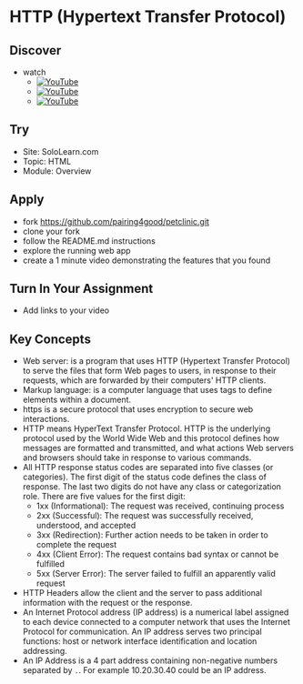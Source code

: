 # HTTP (Hypertext Transfer Protocol)

## Discover
-  watch 
     - [![YouTube](https://i.ytimg.com/vi/lHPkQfMu27w/default.jpg)](https://www.youtube.com/watch?v=lHPkQfMu27w)
     - [![YouTube](https://i.ytimg.com/vi/FRLTDUs8iZA/default.jpg)](https://www.youtube.com/watch?v=FRLTDUs8iZA)
     - [![YouTube](https://i.ytimg.com/vi/kxjnMnCRAKY/default.jpg)](https://www.youtube.com/watch?v=kxjnMnCRAKY)

## Try
- Site: SoloLearn.com
- Topic: HTML
- Module: Overview

## Apply
- fork https://github.com/pairing4good/petclinic.git
- clone your fork
- follow the README.md instructions
- explore the running web app
- create a 1 minute video demonstrating the features that you found

## Turn In Your Assignment
- Add links to your video

## Key Concepts 
- Web server: is a program that uses HTTP (Hypertext Transfer Protocol) to serve the files that form Web pages to users, in response to their requests, which are forwarded by their computers' HTTP clients.
- Markup language: is a computer language that uses tags to define elements within a document.
- https is a secure protocol that uses encryption to secure web interactions. 
- HTTP means HyperText Transfer Protocol. HTTP is the underlying protocol used by the World Wide Web and this protocol defines how messages are formatted and transmitted, and what actions Web servers and browsers should take in response to various commands.
- All HTTP response status codes are separated into five classes (or categories). The first digit of the status code defines the class of response. The last two digits do not have any class or categorization role. There are five values for the first digit:
    - 1xx (Informational): The request was received, continuing process
    - 2xx (Successful): The request was successfully received, understood, and accepted
    - 3xx (Redirection): Further action needs to be taken in order to complete the request
    - 4xx (Client Error): The request contains bad syntax or cannot be fulfilled
    - 5xx (Server Error): The server failed to fulfill an apparently valid request
- HTTP Headers allow the client and the server to pass additional information with the request or the response.
- An Internet Protocol address (IP address) is a numerical label assigned to each device connected to a computer network that uses the Internet Protocol for communication. An IP address serves two principal functions: host or network interface identification and location addressing.
- An IP Address is a 4 part address containing non-negative numbers separated by `.`.  For example 10.20.30.40 could be an IP address.
